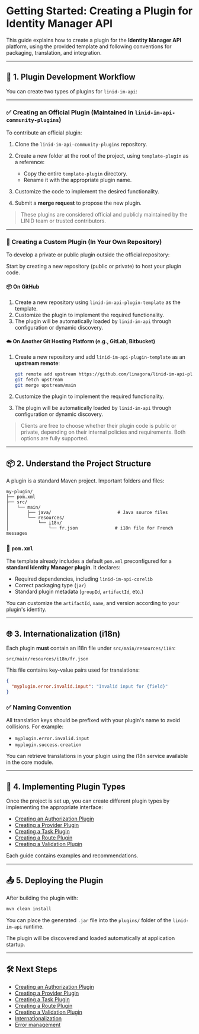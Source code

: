 # Getting Started: Creating a Plugin for Identity Manager API

This guide explains how to create a plugin for the **Identity Manager API** platform, using the provided template and
following conventions for packaging, translation, and integration.

---

## 🧩 1. Plugin Development Workflow

You can create two types of plugins for `linid-im-api`:

---

### ✅ Creating an Official Plugin (Maintained in `linid-im-api-community-plugins`)

To contribute an official plugin:

1. Clone the `linid-im-api-community-plugins` repository.
2. Create a new folder at the root of the project, using `template-plugin` as a reference:

    * Copy the entire `template-plugin` directory.
    * Rename it with the appropriate plugin name.
3. Customize the code to implement the desired functionality.
4. Submit a **merge request** to propose the new plugin.

> These plugins are considered official and publicly maintained by the LINID team or trusted contributors.

---

### 🔁 Creating a Custom Plugin (In Your Own Repository)

To develop a private or public plugin outside the official repository:

Start by creating a new repository (public or private) to host your plugin code.

#### 📦 On GitHub

1. Create a new repository using `linid-im-api-plugin-template` as the template.
2. Customize the plugin to implement the required functionality.
3. The plugin will be automatically loaded by `linid-im-api` through configuration or dynamic discovery.

#### ☁️ On Another Git Hosting Platform (e.g., GitLab, Bitbucket)

1. Create a new repository and add `linid-im-api-plugin-template` as an **upstream remote**:

   ```bash
   git remote add upstream https://github.com/linagora/linid-im-api-plugin-template.git
   git fetch upstream
   git merge upstream/main
   ```

2. Customize the plugin to implement the required functionality.

3. The plugin will be automatically loaded by `linid-im-api` through configuration or dynamic discovery.

> Clients are free to choose whether their plugin code is public or private, depending on their internal policies and requirements. Both options are fully supported.


---

## 📦 2. Understand the Project Structure

A plugin is a standard Maven project. Important folders and files:

```
my-plugin/
├── pom.xml
├── src/
│   └── main/
│       ├── java/                         # Java source files
│       └── resources/
│           └── i18n/
│               └── fr.json              # i18n file for French messages
```

### 📄 `pom.xml`

The template already includes a default `pom.xml` preconfigured for a **standard Identity Manager plugin**.
It declares:

* Required dependencies, including `linid-im-api-corelib`
* Correct packaging type (`jar`)
* Standard plugin metadata (`groupId`, `artifactId`, etc.)

You can customize the `artifactId`, `name`, and version according to your plugin's identity.

---

## 🌐 3. Internationalization (i18n)

Each plugin **must** contain an i18n file under `src/main/resources/i18n`:

```
src/main/resources/i18n/fr.json
```

This file contains key-value pairs used for translations:

```json
{
  "myplugin.error.invalid.input": "Invalid input for {field}"
}
```

### ✅ Naming Convention

All translation keys should be prefixed with your plugin's name to avoid collisions. For example:

* `myplugin.error.invalid.input`
* `myplugin.success.creation`

You can retrieve translations in your plugin using the i18n service available in the core module.

---

## 🧩 4. Implementing Plugin Types

Once the project is set up, you can create different plugin types by implementing the appropriate interface:

* [Creating an Authorization Plugin](./create-authorization-plugin.md)
* [Creating a Provider Plugin](./create-provider-plugin.md)
* [Creating a Task Plugin](./create-task-plugin.md)
* [Creating a Route Plugin](./create-route-plugin.md)
* [Creating a Validation Plugin](./create-validation-plugin.md)

Each guide contains examples and recommendations.

---

## 📤 5. Deploying the Plugin

After building the plugin with:

```bash
mvn clean install
```

You can place the generated `.jar` file into the `plugins/` folder of the `linid-im-api` runtime.

The plugin will be discovered and loaded automatically at application startup.

---

## 🛠️ Next Steps

* [Creating an Authorization Plugin](./create-authorization-plugin.md)
* [Creating a Provider Plugin](./create-provider-plugin.md)
* [Creating a Task Plugin](./create-task-plugin.md)
* [Creating a Route Plugin](./create-route-plugin.md)
* [Creating a Validation Plugin](./create-validation-plugin.md)
* [Internationalization](./internationalization.md)
* [Error management](./error-management.md)
